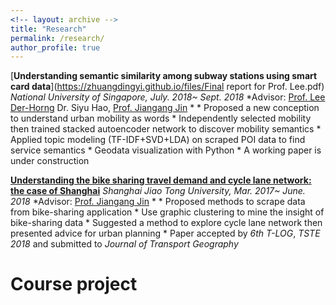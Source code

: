 ```yaml
---
<!-- layout: archive -->
title: "Research"
permalink: /research/
author_profile: true
---
```

[**Understanding semantic similarity among subway stations using smart card data**](https://zhuangdingyi.github.io/files/Final report for Prof. Lee.pdf)
*National University of Singapore, July. 2018~ Sept. 2018*
*Advisor: [Prof. Lee Der-Horng](http://www.eng.nus.edu.sg/cee/people/ceeleedh/) Dr. Siyu Hao, [Prof. Jiangang Jin](http://naoce.sjtu.edu.cn/en/teachershow.aspx?info_lb=24&info_id=8&flag=2) *
	* Proposed a new conception to understand urban mobility as words
	* Independently selected mobility then trained stacked autoencoder network to discover mobility semantics
	* Applied topic modeling (TF-IDF+SVD+LDA) on scraped POI data to find service semantics
	* Geodata visualization with Python
	* A working paper is under construction

[**Understanding the bike sharing travel demand and cycle lane network: the case of Shanghai**](https://zhuangdingyi.github.io/files/2018-08-23-Pre-Bikesharing.pdf)
*Shanghai Jiao Tong University, Mar. 2017~ June. 2018*
*Advisor: [Prof. Jiangang Jin](http://naoce.sjtu.edu.cn/en/teachershow.aspx?info_lb=24&info_id=8&flag=2) *
	* Proposed methods to scrape data from bike-sharing application
	* Use graphic clustering to mine the insight of bike-sharing data
	* Suggested a method to explore cycle lane network then presented advice for urban planning
	* Paper accepted by *6th T-LOG*, *TSTE 2018* and submitted to *Journal of Transport Geography*


# Course project